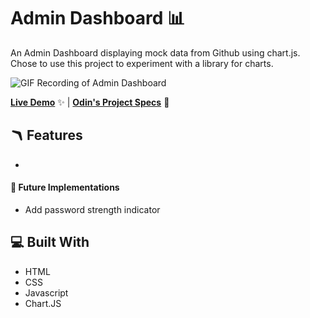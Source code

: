 # Admin Dashboard 📊

An Admin Dashboard displaying mock data from Github using chart.js. Chose to use this project to experiment with a library for charts.

![GIF Recording of Admin Dashboard](sign-up-form.gif)

[**Live Demo**](https://felixtanhm.github.io/my-odin-projects/full-stack-javascript/sign-up-form/) ✨ |
[**Odin's Project Specs**](https://www.theodinproject.com/lessons/node-path-intermediate-html-and-css-admin-dashboard) 📝

## 🪃 Features

-

#### 🧭 Future Implementations

- Add password strength indicator

## 💻 Built With

- HTML
- CSS
- Javascript
- Chart.JS
